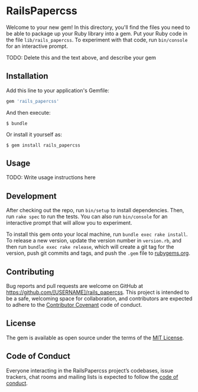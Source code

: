# RailsPapercss

Welcome to your new gem! In this directory, you'll find the files you need to be able to package up your Ruby library into a gem. Put your Ruby code in the file `lib/rails_papercss`. To experiment with that code, run `bin/console` for an interactive prompt.

TODO: Delete this and the text above, and describe your gem

## Installation

Add this line to your application's Gemfile:

```ruby
gem 'rails_papercss'
```

And then execute:

    $ bundle

Or install it yourself as:

    $ gem install rails_papercss

## Usage

TODO: Write usage instructions here

## Development

After checking out the repo, run `bin/setup` to install dependencies. Then, run `rake spec` to run the tests. You can also run `bin/console` for an interactive prompt that will allow you to experiment.

To install this gem onto your local machine, run `bundle exec rake install`. To release a new version, update the version number in `version.rb`, and then run `bundle exec rake release`, which will create a git tag for the version, push git commits and tags, and push the `.gem` file to [rubygems.org](https://rubygems.org).

## Contributing

Bug reports and pull requests are welcome on GitHub at https://github.com/[USERNAME]/rails_papercss. This project is intended to be a safe, welcoming space for collaboration, and contributors are expected to adhere to the [Contributor Covenant](http://contributor-covenant.org) code of conduct.

## License

The gem is available as open source under the terms of the [MIT License](http://opensource.org/licenses/MIT).

## Code of Conduct

Everyone interacting in the RailsPapercss project’s codebases, issue trackers, chat rooms and mailing lists is expected to follow the [code of conduct](https://github.com/[USERNAME]/rails_papercss/blob/master/CODE_OF_CONDUCT.md).
